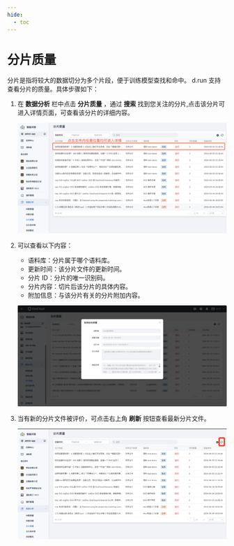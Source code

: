 ```yaml
---
hide:
  - toc
---
```


# 分片质量

分片是指将较大的数据切分为多个片段，便于训练模型查找和命中。
d.run 支持查看分片的质量。具体步骤如下：

1. 在 **数据分析** 栏中点击 **分片质量** ，通过 **搜索** 找到您关注的分片,点击该分片可进入详情页面，可查看该分片的详细内容。

    ![选择详情菜单项](images/shard-quality.jpg)

2. 可以查看以下内容：

    - 语料库：分片属于哪个语料库。
    - 更新时间：该分片文件的更新时间。
    - 分片 ID：分片的唯一识别码。
    - 分片内容：切片后该分片的具体内容。
    - 附加信息：与该分片有关的分片附加内容。

    ![查看详情](images/shard-quality-detail.jpg)

3. 当有新的分片文件被评价，可点击右上角 **刷新** 按钮查看最新分片文件。

    ![刷新](images/refresh-shard-quality.png)
